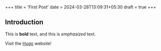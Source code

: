 +++
title = 'First Post'
date = 2024-03-28T13:09:31+05:30
draft = true
+++


## Introduction

This is **bold** text, and this is *emphasized* text.

Visit the [Hugo](https://gohugo.io) website!